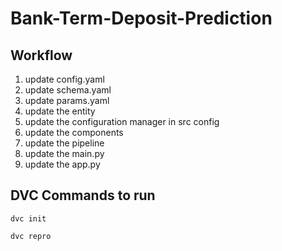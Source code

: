 # Bank-Term-Deposit-Prediction

## Workflow 

1. update config.yaml
2. update schema.yaml
3. update params.yaml
4. update the entity
5. update the configuration manager in src config
6. update the components
7. update the pipeline
8. update the main.py
9. update the app.py


## DVC Commands to run

`dvc init` 

`dvc repro` 